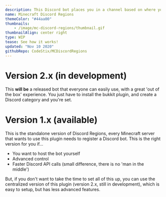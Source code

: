 ```yaml
---
description: This Discord bot places you in a channel based on where your are in Minecraft!
name: Minecraft Discord Regions
themeColor: "#44aa00"
thumbnails:
    - /image/mc-discord-regions/thumbnail.gif
thumbnailAlign: center right
type: WIP
tease: See how it works!
updated: "Nov 10 2020"
githubRepo: CodeStix/MCDiscordRegions
---
```


# Version 2.x (in development)

This **will be** a released bot that everyone can easily use, with a great 'out of the box' experience. You just have to install the bukkit plugin, and create a Discord category and you're set.

# Version 1.x (available)

This is the standalone version of Discord Regions, every Minecraft server that wants to use this plugin needs to register a Discord bot. This is the right version for you if...

-   You want to host the bot yourself
-   Advanced control
-   Faster Discord API calls (small difference, there is no 'man in the middle')

But, if you don't want to take the time to set all of this up, you can use the centralized version of this plugin (version 2.x, still in development), which is easy to setup, but has less advanced features.
